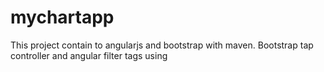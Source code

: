 # mychartapp
This project contain to angularjs and bootstrap with maven. Bootstrap tap controller and angular filter tags using 
